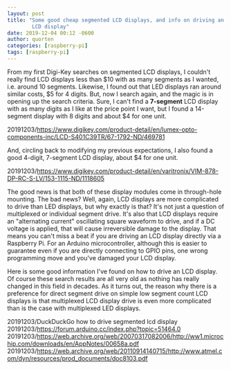 ```yaml
---
layout: post
title: "Some good cheap segmented LCD displays, and info on driving an
        LCD display"
date: 2019-12-04 00:12 -0600
author: quorten
categories: [raspberry-pi]
tags: [raspberry-pi]
---
```


From my first Digi-Key searches on segmented LCD displays, I couldn't
really find LCD displays less than $10 with as many segments as I
wanted, i.e. around 10 segments.  Likewise, I found out that LED
displays ran around similar costs, $5 for 4 digits.  But, now I search
again, and the magic is in opening up the search criteria.  Sure, I
can't find a **7-segment** LCD display with as many digits as I like
at the price point I want, but I found a 14-segment display with 8
digits and about $4 for one unit.

20191203/https://www.digikey.com/product-detail/en/lumex-opto-components-inc/LCD-S401C39TR/67-1792-ND/469781

And, circling back to modifying my previous expectations, I also found
a good 4-digit, 7-segment LCD display, about $4 for one unit.

20191203/https://www.digikey.com/product-detail/en/varitronix/VIM-878-DP-RC-S-LV/153-1115-ND/1118605

<!-- more -->

The good news is that both of these display modules come in
through-hole mounting.  The bad news?  Well, again, LCD displays are
more complicated to drive than LED displays, but why exactly is that?
It's not just a question of multiplexed or individual segment drive.
It's also that LCD displays require an "alternating current"
oscillating square waveform to drive, and if a DC voltage is applied,
that will cause irreversible damage to the display.  That means you
can't miss a beat if you are driving an LCD display directly via a
Raspberry Pi.  For an Arduino microcontroller, although this is easier
to guarantee even if you are directly connecting to GPIO pins, one
wrong programming move and you've damaged your LCD display.

Here is some good information I've found on how to drive an LCD
display.  Of course these search results are all very old as nothing
has really changed in this field in decades.  As it turns out, the
reason why there is a preference for direct segment drive on simple
low segment count LCD displays is that multiplexed LCD display drive
is even more complicated than is the case with multiplexed LED
displays.

20191203/DuckDuckGo how to drive segmented lcd display  
20191203/https://forum.arduino.cc/index.php?topic=51464.0  
20191203/https://web.archive.org/web/20070317082006/http://ww1.microchip.com/downloads/en/AppNotes/00658a.pdf  
20191203/https://web.archive.org/web/20110914140715/http://www.atmel.com/dyn/resources/prod_documents/doc8103.pdf
